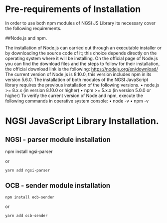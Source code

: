 # Pre-requirements of Installation

In order to use both npm modules of NGSI JS Library its necessary cover the following requirements.

##Node.js and npm.

The installation of Node.js can carried out through an executable installer or by downloading the source code of it; this choice depends directly on the operating system where it will be installing. On the official page of Node.js you can find the download files and the steps to follow for their installation, the official download link is the following: https://nodejs.org/en/download/
The current version of Node.js is 8.10.0, this version includes npm in its version 5.6.0.
The installation of both modules of the NGSI JavaScript library requires the previous installation of the following versions.
•	node.js >= 8.x.x (in version 8.10.0 or higher)
•	npm >= 5.x.x (in version 5.0.0 or higher)
To verify the current version of Node and npm, execute the following commands in operative system console:
•	node -v
•	npm -v

# NGSI JavaScript Library Installation.

## NGSI - parser module installation

   npm install ngsi-parser 
    
   or
   
    yarn add ngsi-parser

## OCB - sender module installation

    npm install ocb-sender
    
   or
   
    yarn add ocb-sender